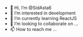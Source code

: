 - 👋 Hi, I’m @SidAsta6
- 👀 I’m interested in development
- 🌱 I’m currently learning ReactJS
- 💞️ I’m looking to collaborate on ...
- 📫 How to reach me ...

<!---
SidAsta6/SidAsta6 is a ✨ special ✨ repository because its `README.md` (this file) appears on your GitHub profile.
You can click the Preview link to take a look at your changes.
--->
